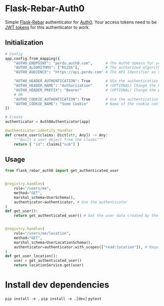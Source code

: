 # Flask-Rebar-Auth0

Simple [Flask-Rebar](https://github.com/plangrid/flask-rebar) authenticator for [Auth0](https://auth0.com).
Your access tokens need to be [JWT tokens](https://auth0.com/docs/api-auth/tutorials/verify-access-token) for this authenticator to work.

## Initialization
```python
# Config
app.config.from_mapping({
    "AUTH0_ENDPOINT": "perdu.auth0.com",      # The Auth0 domain for your tenant
    "AUTH0_ALGORITHMS": ["RS256"],            # The authorized algorithms, you should not have to change it
    "AUTH0_AUDIENCE": "https://api.perdu.com" # The API Identifier as set on Auth0

    "AUTH0_HEADER_AUTHENTICATION": True       # USe the authentication by header
    "AUTH0_HEADER_NAME": "Authorization"      # (OPTIONAL) Change the header used
    "AUTH0_HEADER_PREFIX": "Bearer"           # (OPTIONAL) Change the prefix used
    # OR
    "AUTH0_COOKIE_AUTHENTICATION": True       # Use the authentication by cookie
    "AUTH0_COOKIE_NAME": "Some Cookie"        # Name of the cookie containing the access token
})

# Create
authenticator = Auth0Authenticator(app)

@authenticator.identity_handler
def create_user(claims: Dict[str, Any]) -> Any:
    """Built a user object from the claims"""
    return { "id": claims["sub"] }
```

## Usage
```python
from flask_rebar_auth0 import get_authenticated_user


@registry.handles(
    rule="/users/me",
    method="GET",
    marshal_schema=UserSchema(),
    authenticator=authenticator, # Use the authenticator
)
def get_user():
    return get_authenticated_user() # Get the user data created by the identity_handler


@registry.handles(
    rule="/users/me/location",
    method="GET",
    marshal_schema=UserLocationSchema(),
    authenticator=authenticator.with_scopes(["read:location"]), # Require some scopes to access the ressource
)
def get_user_location():
    user = get_authenticated_user()
    return locationService.get(user)
```

# Install dev dependencies
`pip install -e .`
`pip install -e .[dev]`
`pytest`